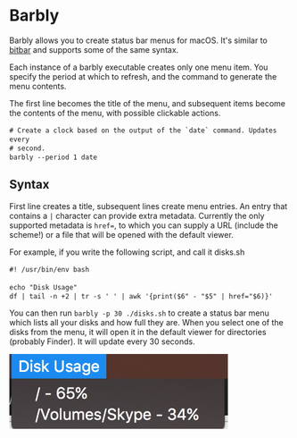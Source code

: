 # Barbly

Barbly allows you to create status bar menus for macOS. It's similar to
[bitbar](https://github.com/matryer/bitbar) and supports some of the same
syntax.

Each instance of a barbly executable creates only one menu item. You specify
the period at which to refresh, and the command to generate the menu contents.

The first line becomes the title of the menu, and subsequent items become
the contents of the menu, with possible clickable actions.

    # Create a clock based on the output of the `date` command. Updates every
    # second.
    barbly --period 1 date


## Syntax

First line creates a title, subsequent lines create menu entries. An entry
that contains a `|` character can provide extra metadata. Currently the
only supported metadata is `href=`, to which you can supply a URL (include
the scheme!) or a file that will be opened with the default viewer.

For example, if you write the following script, and call it disks.sh

    #! /usr/bin/env bash
    
    echo "Disk Usage"
    df | tail -n +2 | tr -s ' ' | awk '{print($6" - "$5" | href="$6)}'

You can then run `barbly -p 30 ./disks.sh` to create a status bar menu
which lists all your disks and how full they are. When you select one
of the disks from the menu, it will open it in the default viewer for
directories (probably Finder). It will update every 30 seconds.

![Example Menu](./doc/demo.png)
